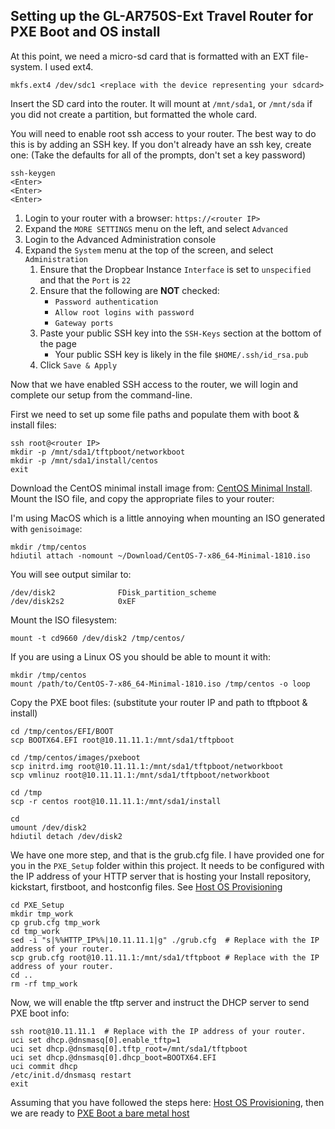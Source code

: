 ## Setting up the GL-AR750S-Ext Travel Router for PXE Boot and OS install

At this point, we need a micro-sd card that is formatted with an EXT file-system.  I used ext4.

    mkfs.ext4 /dev/sdc1 <replace with the device representing your sdcard>

Insert the SD card into the router.  It will mount at `/mnt/sda1`, or `/mnt/sda` if you did not create a partition, but formatted the whole card.

You will need to enable root ssh access to your router.  The best way to do this is by adding an SSH key.  If you don't already have an ssh key, create one: (Take the defaults for all of the prompts, don't set a key password)

    ssh-keygen
    <Enter>
    <Enter>
    <Enter>

1. Login to your router with a browser: `https://<router IP>`
2. Expand the `MORE SETTINGS` menu on the left, and select `Advanced`
3. Login to the Advanced Administration console
4. Expand the `System` menu at the top of the screen, and select `Administration`
   1. Ensure that the Dropbear Instance `Interface` is set to `unspecified` and that the `Port` is `22`
   2. Ensure that the following are __NOT__ checked:
      * `Password authentication`
      * `Allow root logins with password`
      * `Gateway ports`
   3. Paste your public SSH key into the `SSH-Keys` section at the bottom of the page
      * Your public SSH key is likely in the file `$HOME/.ssh/id_rsa.pub`
   4. Click `Save & Apply`

Now that we have enabled SSH access to the router, we will login and complete our setup from the command-line.

First we need to set up some file paths and populate them with boot & install files:

    ssh root@<router IP>
    mkdir -p /mnt/sda1/tftpboot/networkboot
    mkdir -p /mnt/sda1/install/centos
    exit

Download the CentOS minimal install image from: [CentOS Minimal Install](http://isoredirect.centos.org/centos/7/isos/x86_64/CentOS-7-x86_64-Minimal-1810.iso).  Mount the ISO file, and copy the appropriate files to your router:

I'm using MacOS which is a little annoying when mounting an ISO generated with `genisoimage`:

    mkdir /tmp/centos
    hdiutil attach -nomount ~/Download/CentOS-7-x86_64-Minimal-1810.iso

You will see output similar to:

    /dev/disk2          	FDisk_partition_scheme
    /dev/disk2s2        	0xEF                        

Mount the ISO filesystem:

    mount -t cd9660 /dev/disk2 /tmp/centos/

If you are using a Linux OS you should be able to mount it with:

    mkdir /tmp/centos
    mount /path/to/CentOS-7-x86_64-Minimal-1810.iso /tmp/centos -o loop

Copy the PXE boot files: (substitute your router IP and path to tftpboot & install)

    cd /tmp/centos/EFI/BOOT
    scp BOOTX64.EFI root@10.11.11.1:/mnt/sda1/tftpboot

    cd /tmp/centos/images/pxeboot
    scp initrd.img root@10.11.11.1:/mnt/sda1/tftpboot/networkboot
    scp vmlinuz root@10.11.11.1:/mnt/sda1/tftpboot/networkboot

    cd /tmp
    scp -r centos root@10.11.11.1:/mnt/sda1/install

    cd
    umount /dev/disk2
    hdiutil detach /dev/disk2

We have one more step, and that is the grub.cfg file.  I have provided one for you in the `PXE_Setup` folder within this project.  It needs to be configured with the IP address of your HTTP server that is hosting your Install repository, kickstart, firstboot, and hostconfig files.  See [Host OS Provisioning](../Provision_Hosts/Setup_Env.md)

    cd PXE_Setup
    mkdir tmp_work
    cp grub.cfg tmp_work
    cd tmp_work
    sed -i "s|%%HTTP_IP%%|10.11.11.1|g" ./grub.cfg  # Replace with the IP address of your router.
    scp grub.cfg root@10.11.11.1:/mnt/sda1/tftpboot # Replace with the IP address of your router.
    cd ..
    rm -rf tmp_work

Now, we will enable the tftp server and instruct the DHCP server to send PXE boot info:

    ssh root@10.11.11.1  # Replace with the IP address of your router.
    uci set dhcp.@dnsmasq[0].enable_tftp=1
    uci set dhcp.@dnsmasq[0].tftp_root=/mnt/sda1/tftpboot
    uci set dhcp.@dnsmasq[0].dhcp_boot=BOOTX64.EFI
    uci commit dhcp
    /etc/init.d/dnsmasq restart
    exit

Assuming that you have followed the steps here: [Host OS Provisioning](../Provision_Hosts/Setup_Env.md), then we are ready to [PXE Boot a bare metal host](../Provision_Hosts/Install_Bare_Metal.md)
